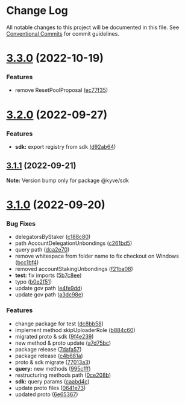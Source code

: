 # Change Log

All notable changes to this project will be documented in this file.
See [Conventional Commits](https://conventionalcommits.org) for commit guidelines.

# [3.3.0](https://github.com/KYVENetwork/node/compare/@kyve/sdk@3.2.0...@kyve/sdk@3.3.0) (2022-10-19)

### Features

- remove ResetPoolProposal ([ec77f35](https://github.com/KYVENetwork/node/commit/ec77f35e5b57d58fedd2cb4c4999eb6d7d9369e5))

# [3.2.0](https://github.com/KYVENetwork/node/compare/@kyve/sdk@3.1.1...@kyve/sdk@3.2.0) (2022-09-27)

### Features

- **sdk:** export registry from sdk ([d92ab64](https://github.com/KYVENetwork/node/commit/d92ab643d3bf637bc5985f30e6e1657d8b63afdd))

## [3.1.1](https://github.com/KYVENetwork/node/compare/@kyve/sdk@3.1.0...@kyve/sdk@3.1.1) (2022-09-21)

**Note:** Version bump only for package @kyve/sdk

# [3.1.0](https://github.com/KYVENetwork/node/compare/@kyve/sdk@2.9.0...@kyve/sdk@3.1.0) (2022-09-20)

### Bug Fixes

- delegatorsByStaker ([c188c80](https://github.com/KYVENetwork/node/commit/c188c8087f8db4bbebe476c2ed95099b28394e79))
- path AccountDelegationUnbondings ([c261bd5](https://github.com/KYVENetwork/node/commit/c261bd5734c53816cdff8a4e50e36ad28ffb55f3))
- query path ([dca2e70](https://github.com/KYVENetwork/node/commit/dca2e70f346b030fea5a21a22ba8e1ecb3b8135b))
- remove whitespace from folder name to fix checkout on Windows ([bcc1bf4](https://github.com/KYVENetwork/node/commit/bcc1bf48eb06f082c0e5ca96ac5bf15c1e435f19))
- removed accountStakingUnbondings ([f21ba08](https://github.com/KYVENetwork/node/commit/f21ba088e89157b8f54a64dbd33e6651bbe81f33))
- **test:** fix imports ([5b7c8ee](https://github.com/KYVENetwork/node/commit/5b7c8eef65474654b6db47187908423453e185a4))
- typo ([b0e2f51](https://github.com/KYVENetwork/node/commit/b0e2f518ed3073ac04e346341f15c4c307166560))
- update gov path ([e4fe9dd](https://github.com/KYVENetwork/node/commit/e4fe9dd2b7b089124cd65c13611047566fbce2e3))
- update gov path ([a3dc98e](https://github.com/KYVENetwork/node/commit/a3dc98e7f64e991d8b7555638ed8b51e601a0ae9))

### Features

- change package for test ([dc8bb58](https://github.com/KYVENetwork/node/commit/dc8bb5878e0bdf253f2a3bdf6a1b55ec5ec77eaa))
- implement method skipUploaderRole ([b884c60](https://github.com/KYVENetwork/node/commit/b884c600f568aa27be3a9f2be87a5049d80b9d8a))
- migrated proto & sdk ([9f4e239](https://github.com/KYVENetwork/node/commit/9f4e239e295f2107d66f790152487d47d08d3e02))
- new method & proto update ([a7d75bc](https://github.com/KYVENetwork/node/commit/a7d75bc6529c33ca4f6453d0acc5c33b00b4d0d7))
- package release ([7dafa57](https://github.com/KYVENetwork/node/commit/7dafa57ddba84197b1660253ef62101f1fa85ab9))
- package release ([c4b681a](https://github.com/KYVENetwork/node/commit/c4b681a9815f0a18a4cf11a0f09bdb042662c6d2))
- proto & sdk migrate ([77013a3](https://github.com/KYVENetwork/node/commit/77013a3e12d17537f6de3266ec2113eeb5c8f03c))
- **query:** new methods ([995cfff](https://github.com/KYVENetwork/node/commit/995cfffa580258d7023c298eeafa3a08df34ee66))
- restructuring methods path ([0ce208b](https://github.com/KYVENetwork/node/commit/0ce208bbbe9446658858cf451a17845cbc2fe2f2))
- **sdk:** query params ([caabd4c](https://github.com/KYVENetwork/node/commit/caabd4c51839005ac16692a241a874d30b10394e))
- update proto files ([0641e73](https://github.com/KYVENetwork/node/commit/0641e7350c1ad9150b41ef5e1068f3e39cfa9451))
- updated proto ([6e65367](https://github.com/KYVENetwork/node/commit/6e65367a9d571bceaa88169246abb8f066465eb2))
